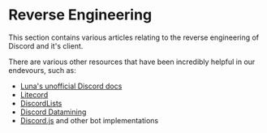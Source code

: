 # Reverse Engineering

This section contains various articles relating to the reverse engineering of Discord and it's client.

There are various other resources that have been incredibly helpful in our endevours, such as:

-   [Luna's unofficial Discord docs](https://luna.gitlab.io/discord-unofficial-docs/)
-   [Litecord](https://gitlab.com/litecord/litecord)
-   [DiscordLists](https://github.com/Delitefully/DiscordLists)
-   [Discord Datamining](https://github.com/Discord-Datamining/Discord-Datamining)
-   [Discord.js](https://discord.js.org) and other bot implementations
